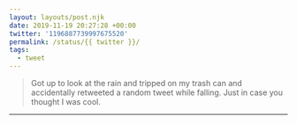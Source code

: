 ```yaml
---
layout: layouts/post.njk
date: 2019-11-19 20:27:28 +00:00
twitter: '1196887739997675520'
permalink: /status/{{ twitter }}/
tags: 
  - tweet
---
```


> Got up to look at the rain and tripped on my trash can and accidentally retweeted a random tweet while falling. Just in case you thought I was cool.

---
